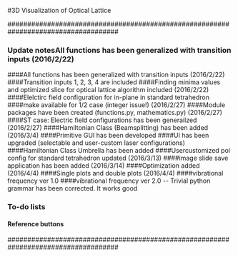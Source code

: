 #3D Visualization of Optical Lattice

####################################################################################
### Update notesAll functions has been generalized with transition inputs (2016/2/22)
####All functions has been generalized with transition inputs (2016/2/22)
####Transition inputs 1, 2, 3, 4 are included
####Finding minima values and optimized slice for optical lattice algorithm included (2016/2/22)
####Elelctirc field configuration for in-plane in standard tetrahedron
####make available for 1/2 case (integer issue!) (2016/2/27)
####Module packages have been created (functions.py, mathematics.py) (2016/2/27)
####ST case: Electric field configurations has been generailzed (2016/2/27)
####Hamiltonian Class (Beamsplitting) has been added (2016/3/4)
####Primitive GUI has been developed
####UI has been upgraded (selectable and user-custom laser configurations)
####Hamiltonian Class Umbrella has been added
####Usercustomized pol config for standard tetrahedron updated (2016/3/13)
####image slide save application has been added (2016/3/14)
####Optimization added (2016/4/4)
####Single plots and double plots (2016/4/4)
####vibrational frequency ver 1.0
####vibrational frequency ver 2.0 -- Trivial python grammar has been corrected. It works good

### To-do lists
#### Reference buttons

####################################################################################


